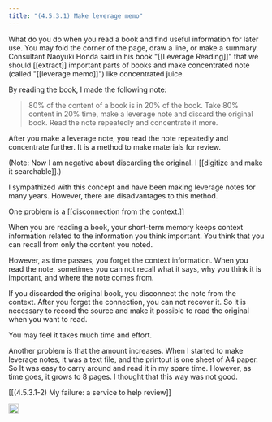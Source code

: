 ```yaml
---
title: "(4.5.3.1) Make leverage memo"
---
```


What do you do when you read a book and find useful information for later use. You may fold the corner of the page, draw a line, or make a summary. Consultant Naoyuki Honda said in his book "[[Leverage Reading]]" that we should [[extract]] important parts of books and make concentrated note (called "[[leverage memo]]") like concentrated juice.

By reading the book, I made the following note:

>  80% of the content of a book is in 20% of the book. Take 80% content in 20% time, make a leverage note and discard the original book. Read the note repeatedly and concentrate it more.

After you make a leverage note, you read the note repeatedly and concentrate further. It is a method to make materials for review.

(Note: Now I am negative about discarding the original. I [[digitize and make it searchable]].)

I sympathized with this concept and have been making leverage notes for many years. However, there are disadvantages to this method.

One problem is a [[disconnection from the context.]]

When you are reading a book, your short-term memory keeps context information related to the information you think important. You think that you can recall from only the content you noted.

However, as time passes, you forget the context information. When you read the note, sometimes you can not recall what it says, why you think it is important, and where the note comes from.

If you discarded the original book, you disconnect the note from the context. After you forget the connection, you can not recover it. So it is necessary to record the source and make it possible to read the original when you want to read.

You may feel it takes much time and effort.

Another problem is that the amount increases. When I started to make leverage notes, it was a text file, and the printout is one sheet of A4 paper. So It was easy to carry around and read it in my spare time. However, as time goes, it grows to 8 pages. I thought that this way was not good.

[[(4.5.3.1-2) My failure: a service to help review]]

<img src='https://scrapbox.io/api/pages/nishio/en/icon' alt='en.icon' height="19.5"/>